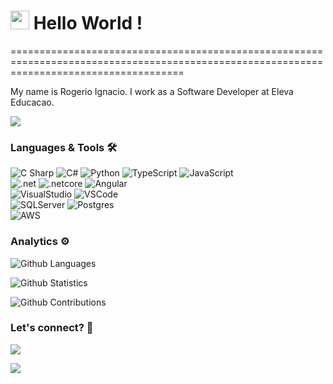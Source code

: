 
<h1><img src="https://emojis.slackmojis.com/emojis/images/1531849430/4246/blob-sunglasses.gif?1531849430" width="30"/> Hello World ! </h1>
==========================================================================================================================================


My name is Rogerio Ignacio. I work as a Software Developer at Eleva Educacao.

![](http://estruyf-github.azurewebsites.net/api/VisitorHit?user=rogerio-ignacio-developer&repo=rogerio-ignacio-developer&countColorcountColor)

### Languages & Tools 🛠  
![ C Sharp ](https://img.shields.io/badge/-C#-05122A?style=flat&color=green)&nbsp;![ C# ](https://img.shields.io/badge/-C#-05122A?style=flat&color=green)&nbsp;![Python](https://img.shields.io/badge/-Python-05122A?style=flat&color=green)&nbsp;![TypeScript](https://img.shields.io/badge/-TypeScript-05122A?style=flat&color=green)&nbsp;![JavaScript](https://img.shields.io/badge/-JavaScript-05122A?style=flat&color=green)&nbsp;  
![.net](https://img.shields.io/badge/-.net-05122A?style=flat&color=orange)&nbsp;![.netcore](https://img.shields.io/badge/-.netcore-05122A?style=flat&color=orange)&nbsp;![Angular](https://img.shields.io/badge/-Angular-05122A?style=flat&color=orange)&nbsp;  
![VisualStudio](https://img.shields.io/badge/-VisualStudio-05122A?style=flat&color=gray)&nbsp;![VSCode](https://img.shields.io/badge/-VSCode-05122A?style=flat&color=gray)&nbsp;  
![SQLServer](https://img.shields.io/badge/-SQLServer-05122A?style=flat&color=yellow)&nbsp;![Postgres](https://img.shields.io/badge/-Postgres-05122A?style=flat&color=yellow)&nbsp;  
![AWS](https://img.shields.io/badge/-AWS-05122A?style=flat&color=blue)&nbsp;  


### Analytics ⚙️

![Github Languages](https://github-readme-stats.vercel.app/api/top-langs/?username=rogerio-ignacio-developer&layout=compact&count_private=true)

![Github Statistics](https://github-readme-stats.vercel.app/api/?username=rogerio-ignacio-developer&count_private=true&show_icons=true)

![Github Contributions](https://github-readme-streak-stats.herokuapp.com/?user=rogerio-ignacio-developer&hide_border=true)

### Let's connect? 🤝

<p align="left">

<a href="www.linkedin.com/in/rogerio-ignacio-developer"><img src="https://img.shields.io/badge/-LinkedIn-0077B5?style=flat&logo=Linkedin&logoColor=white"/></a>

<a href="RogrioIgncio1"><img src="https://img.shields.io/badge/-Twitter-%231DA1F2?style=flat&logo=twitter&logoColor=white"/></a>

</p>
